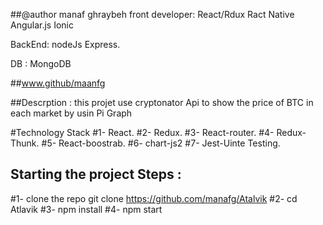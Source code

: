 ##@author manaf ghraybeh
 front developer:
 React/Rdux Ract Native
 Angular.js Ionic

BackEnd: 
nodeJs Express.

DB : MongoDB

##www.github/maanfg

##Descrption :
this projet use cryptonator Api to show the price of BTC in each market by usin Pi Graph

#Technology Stack 
#1- React. 
#2- Redux.
#3- React-router.
#4- Redux-Thunk.
#5- React-boostrab.
#6- chart-js2
#7- Jest-Uinte Testing.

## Starting the project Steps : 
#1- clone the repo git clone https://github.com/manafg/Atalvik
#2- cd Atlavik 
#3- npm install
#4- npm start

